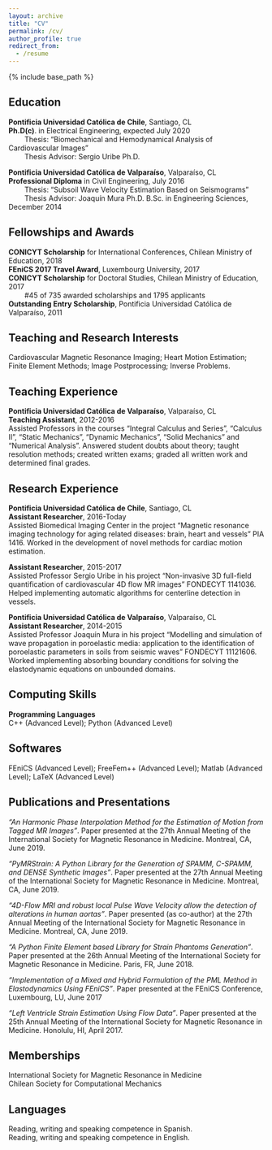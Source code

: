 ```yaml
---
layout: archive
title: "CV"
permalink: /cv/
author_profile: true
redirect_from:
  - /resume
---
```


{% include base_path %}

## Education
**Pontificia Universidad Católica de Chile**, Santiago, CL <br/>
**Ph.D(c)**. in Electrical Engineering, expected July 2020 <br/>
&nbsp; &nbsp; &nbsp; &nbsp; Thesis: “Biomechanical and Hemodynamical Analysis of Cardiovascular Images” <br/>
&nbsp; &nbsp; &nbsp; &nbsp; Thesis Advisor: Sergio Uribe Ph.D.

**Pontificia Universidad Católica de Valparaíso**, Valparaíso, CL <br/>
**Professional Diploma** in Civil Engineering, July 2016 <br/>
&nbsp; &nbsp; &nbsp; &nbsp; Thesis: “Subsoil Wave Velocity Estimation Based on Seismograms” <br/>
&nbsp; &nbsp; &nbsp; &nbsp; Thesis Advisor: Joaquín Mura Ph.D.
B.Sc. in Engineering Sciences, December 2014

## Fellowships and Awards
**CONICYT Scholarship** for International Conferences, Chilean Ministry of Education, 2018 <br/>
**FEniCS 2017 Travel Award**, Luxembourg University, 2017 <br/>
**CONICYT Scholarship** for Doctoral Studies, Chilean Ministry of Education, 2017 <br/>
&nbsp; &nbsp; &nbsp; &nbsp; #45 of 735 awarded scholarships and 1795 applicants <br/>
**Outstanding Entry Scholarship**, Pontificia Universidad Católica de Valparaíso, 2011

## Teaching and Research Interests
Cardiovascular Magnetic Resonance Imaging; Heart Motion Estimation; Finite Element Methods; Image Postprocessing; Inverse Problems. 

## Teaching Experience
**Pontificia Universidad Católica de Valparaíso**, Valparaíso, CL <br/>
**Teaching Assistant**, 2012-2016 <br/>
Assisted Professors in the courses “Integral Calculus and Series”, “Calculus II”, “Static Mechanics”, “Dynamic Mechanics”, “Solid Mechanics” and “Numerical Analysis”. Answered student doubts about theory;  taught resolution methods; created written exams; graded all written work and determined final grades.

## Research Experience
**Pontificia Universidad Católica de Chile**, Santiago, CL <br/>
**Assistant Researcher**, 2016-Today <br/>
Assisted Biomedical Imaging Center in the project “Magnetic resonance imaging technology for aging related diseases: brain, heart and vessels” PIA 1416. Worked in the development of novel methods for cardiac motion estimation.

**Assistant Researcher**, 2015-2017 <br/>
Assisted Professor Sergio Uribe in his project “Non-invasive 3D full-field quantification of cardiovascular 4D flow MR images” FONDECYT 1141036. Helped implementing automatic algorithms for centerline detection in vessels.

**Pontificia Universidad Católica de Valparaíso**, Valparaíso, CL <br/>
**Assistant Researcher**, 2014-2015 <br/>
Assisted Professor Joaquín Mura in his project “Modelling and simulation of wave propagation in poroelastic media: application to the identification of poroelastic parameters in soils from seismic waves” FONDECYT 11121606. Worked implementing absorbing boundary conditions for solving the elastodynamic equations on unbounded domains.

## Computing Skills
**Programming Languages** <br/>
C++ (Advanced Level); Python (Advanced Level)

## Softwares
FEniCS (Advanced Level); FreeFem++ (Advanced Level); Matlab (Advanced Level); LaTeX (Advanced Level)

## Publications and Presentations
*“An Harmonic Phase Interpolation Method for the Estimation of Motion from Tagged MR Images”*. Paper presented at the 27th Annual Meeting of the International Society for Magnetic Resonance in Medicine. Montreal, CA, June 2019.

*“PyMRStrain: A Python Library for the Generation of SPAMM, C-SPAMM, and DENSE Synthetic Images”*. Paper presented at the 27th Annual Meeting of the International Society for Magnetic Resonance in Medicine. Montreal, CA, June 2019.

*“4D-Flow MRI and robust local Pulse Wave Velocity allow the detection of alterations in human aortas”*. Paper presented (as co-author) at the 27th Annual Meeting of the International Society for Magnetic Resonance in Medicine. Montreal, CA, June 2019.

*“A Python Finite Element based Library for Strain Phantoms Generation”*. Paper presented at the 26th Annual Meeting of the International Society for Magnetic Resonance in Medicine. Paris, FR, June 2018.

*“Implementation of a Mixed and Hybrid Formulation of the PML Method in Elastodynamics Using FEniCS”*. Paper presented at the FEniCS Conference, Luxembourg, LU, June 2017

*“Left Ventricle Strain Estimation Using Flow Data”*. Paper presented at the 25th Annual Meeting of the International Society for Magnetic Resonance in Medicine. Honolulu, HI, April 2017.

## Memberships
International Society for Magnetic Resonance in Medicine <br/>
Chilean Society for Computational Mechanics

## Languages
Reading, writing and speaking competence in Spanish. <br/>
Reading, writing and speaking competence in English. 
